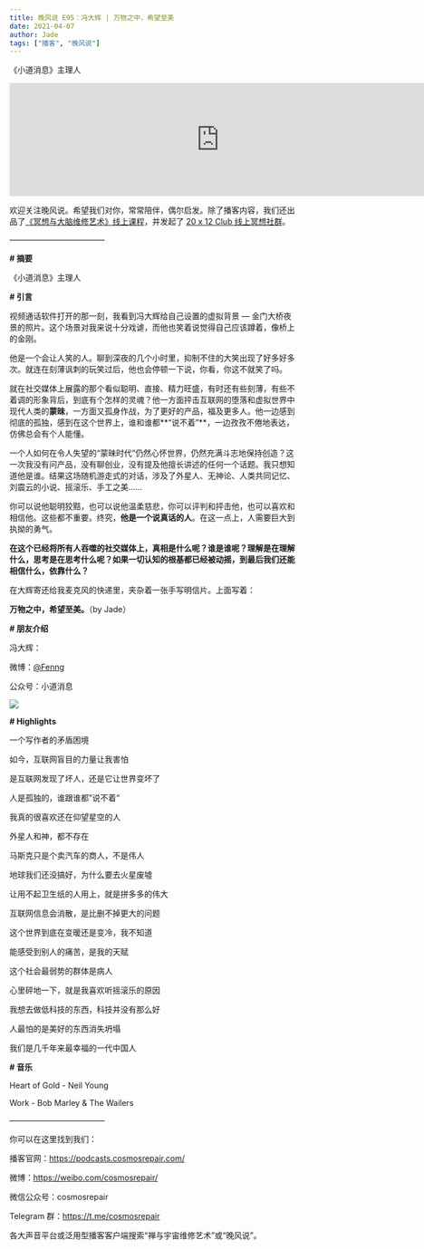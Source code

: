 ```yaml
---
title: 晚风说 E95：冯大辉 | 万物之中，希望至美
date: 2021-04-07
author: Jade
tags: ["播客", "晚风说"]
---
```


《小道消息》主理人

<!--more-->

<iframe src="https://player.fireside.fm/v2/trfV16OE+IPfhKcLU?theme=light" width="740" height="200" frameborder="0" scrolling="no"></iframe>

欢迎关注晚风说。希望我们对你，常常陪伴，偶尔启发。除了播客内容，我们还出品了[《冥想与大脑维修艺术》线上课程](https://mp.weixin.qq.com/s?__biz=MzA5Nzk4MDMxMg==&mid=2247484680&idx=1&sn=2a5b8f1e1f1c1e6820adf5cc95d997fe&chksm=9099dfffa7ee56e9408aa248731e3e3e502c984ca1e577decc28d66d458f2e93a600dc6d6b40&scene=21#wechat_redirect)，并发起了 [20 x 12 Club 线上冥想社群](https://mp.weixin.qq.com/s?__biz=MzA5Nzk4MDMxMg==&mid=2247484834&idx=1&sn=ebd2c537b12e63baef2e9eaac505c26b&chksm=9099df55a7ee5643ab84485931d52082bbb2a6ee7078bdd536faf2cbbcb7bb22783aeaf13d4b&scene=21#wechat_redirect)。

————————————

**# 摘要**

《小道消息》主理人

**# 引言**

视频通话软件打开的那一刻，我看到冯大辉给自己设置的虚拟背景 — 金门大桥夜景的照片。这个场景对我来说十分戏谑，而他也笑着说觉得自己应该蹲着，像桥上的金刚。

他是一个会让人笑的人。聊到深夜的几个小时里，抑制不住的大笑出现了好多好多次。就连在刻薄讽刺的玩笑过后，他也会停顿一下说，你看，你这不就笑了吗。

就在社交媒体上展露的那个看似聪明、直接、精力旺盛，有时还有些刻薄，有些不着调的形象背后，到底有个怎样的灵魂？他一方面抨击互联网的堕落和虚拟世界中现代人类的**蒙昧**，一方面又孤身作战，为了更好的产品，福及更多人。他一边感到彻底的孤独，感到在这个世界上，谁和谁都**“说不着”**，一边孜孜不倦地表达，仿佛总会有个人能懂。

一个人如何在令人失望的“蒙昧时代”仍然心怀世界，仍然充满斗志地保持创造？这一次我没有问产品，没有聊创业，没有提及他擅长讲述的任何一个话题。我只想知道他是谁。结果这场随机游走式的对话，涉及了外星人、无神论、人类共同记忆、刘震云的小说、摇滚乐、手工之美……

你可以说他聪明狡黠，也可以说他温柔慈悲，你可以评判和抨击他，也可以喜欢和相信他。这些都不重要。终究，**他是一个说真话的人**。在这一点上，人需要巨大到执拗的勇气。

**在这个已经将所有人吞噬的社交媒体上，真相是什么呢？谁是谁呢？理解是在理解什么，思考是在思考什么呢？如果一切认知的根基都已经被动摇，到最后我们还能相信什么，依靠什么？**

在大辉寄还给我麦克风的快递里，夹杂着一张手写明信片。上面写着：

**万物之中，希望至美。**（by Jade）

**# 朋友介绍**

冯大辉：

微博：[@Fenng](https://weibo.com/fenng)

公众号：小道消息

![](https://rmt.dogedoge.com/fetch/littlefat/storage/CleanShot%202021-04-06%20at%2007.32.09@2x.png)

**# Highlights**

一个写作者的矛盾困境

如今，互联网盲目的力量让我害怕

是互联网发现了坏人，还是它让世界变坏了

人是孤独的，谁跟谁都”说不着“

我真的很喜欢还在仰望星空的人

外星人和神，都不存在

马斯克只是个卖汽车的商人，不是伟人

地球我们还没搞好，为什么要去火星废墟

让用不起卫生纸的人用上，就是拼多多的伟大

互联网信息会消散，是比删不掉更大的问题

这个世界到底在变暖还是变冷，我不知道

能感受到别人的痛苦，是我的天赋

这个社会最弱势的群体是病人

心里砰地一下，就是我喜欢听摇滚乐的原因

我想去做低科技的东西，科技并没有那么好

人最怕的是美好的东西消失坍塌

我们是几千年来最幸福的一代中国人

**# 音乐**

Heart of Gold - Neil Young

Work - Bob Marley & The Wailers 

————————————

你可以在这里找到我们：

播客官网：https://podcasts.cosmosrepair.com/

微博：https://weibo.com/cosmosrepair/

微信公众号：cosmosrepair

Telegram 群：https://t.me/cosmosrepair

各大声音平台或泛用型播客客户端搜索“禅与宇宙维修艺术”或“晚风说”。